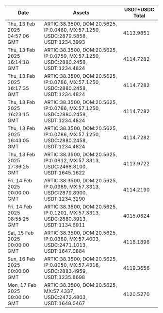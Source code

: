 | Date                          | Assets                                                                            | USDT+USDC Total |
| ----------------------------- | --------------------------------------------------------------------------------- | --------------- |
| Thu, 13 Feb 2025 04:57:06 GMT | ARTIC:38.3500, DOM:20.5625, IP:0.0460, MX:57.1250, USDC:2879.5858, USDT:1234.3993 | 4113.9851       |
| Thu, 13 Feb 2025 16:14:18 GMT | ARTIC:38.3500, DOM:20.5625, IP:0.0759, MX:57.1250, USDC:2880.2458, USDT:1234.4824 | 4114.7282       |
| Thu, 13 Feb 2025 16:17:35 GMT | ARTIC:38.3500, DOM:20.5625, IP:0.0786, MX:57.1250, USDC:2880.2458, USDT:1234.4824 | 4114.7282       |
| Thu, 13 Feb 2025 16:23:15 GMT | ARTIC:38.3500, DOM:20.5625, IP:0.0786, MX:57.1250, USDC:2880.2458, USDT:1234.4824 | 4114.7282       |
| Thu, 13 Feb 2025 16:43:05 GMT | ARTIC:38.3500, DOM:20.5625, IP:0.0786, MX:57.1250, USDC:2880.2458, USDT:1234.4824 | 4114.7282       |
| Thu, 13 Feb 2025 17:36:25 GMT | ARTIC:38.3500, DOM:20.5625, IP:0.0812, MX:57.3313, USDC:2468.8100, USDT:1645.1622 | 4113.9722       |
| Fri, 14 Feb 2025 00:00:00 GMT | ARTIC:38.3500, DOM:20.5625, IP:0.0969, MX:57.3313, USDC:2879.8900, USDT:1234.3290 | 4114.2190       |
| Fri, 14 Feb 2025 08:55:25 GMT | ARTIC:38.3500, DOM:20.5625, IP:0.1201, MX:57.3313, USDC:2880.3913, USDT:1134.6911 | 4015.0824       |
| Sat, 15 Feb 2025 00:00:00 GMT | ARTIC:38.3500, DOM:20.5625, IP:0.0380, MX:57.4003, USDC:2471.1013, USDT:1647.0884 | 4118.1896       |
| Sun, 16 Feb 2025 00:00:00 GMT | ARTIC:38.3500, DOM:20.5625, IP:0.0050, MX:57.4316, USDC:2883.4959, USDT:1235.8698 | 4119.3656       |
| Mon, 17 Feb 2025 00:00:00 GMT | ARTIC:38.3500, DOM:20.5625, MX:57.4337, USDC:2472.4803, USDT:1648.0467            | 4120.5270       |

